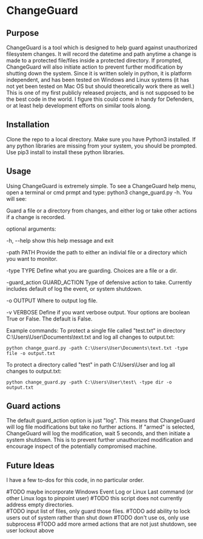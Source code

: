 # ChangeGuard

## Purpose
ChangeGuard is a tool which is designed to help guard against unauthorized filesystem changes.  It will record the datetime and path anytime a change is made to a protected file/files inside a protected directory.  If prompted, ChangeGuard will also initiate action to prevent further modification by shutting down the system.  Since it is written solely in python, it is platform independent, and has been tested on Windows and Linux systems (it has not yet been tested on Mac OS but should theoretically work there as well.)  This is one of my first publicly released projects, and is not supposed to be the best code in the world. I figure this could come in handy for Defenders, or at least help development efforts on similar tools along.  

## Installation
Clone the repo to a local directory.  Make sure you have Python3 installed.  If any python libraries are missing from your system, you should be prompted.  Use pip3 install to install these python libraries.

## Usage
Using ChangeGuard is extremely simple.  To see a ChangeGuard help menu, open a terminal or cmd prmpt and type: python3 change_guard.py -h.  You will see:

Guard a file or a directory from changes, and either log or take other actions if a change is recorded.

optional arguments:

  -h, --help            show this help message and exit

  -path PATH            Provide the path to either an indivial file or a
                        directory which you want to monitor.

  -type TYPE            Define what you are guarding. Choices are a file or a
                        dir.

  -guard_action GUARD_ACTION
                        Type of defensive action to take. Currently includes
                        default of log the event, or system shutdown.

  -o OUTPUT             Where to output log file.

  -v VERBOSE            Define if you want verbose output. Your options are
                        boolean True or False. The default is False.

Example commands:
To protect a single file called "test.txt" in directory C:\Users\User\Documents\text.txt and log all changes to output.txt:

```
python change_guard.py -path C:\Users\User\Documents\text.txt -type file -o output.txt
```

To protect a directory called "test" in path C:\Users\User and log all changes to output.txt:
```
python change_guard.py -path C:\Users\User\test\ -type dir -o output.txt
```

## Guard actions
The default guard_action option is just "log".  This means that ChangeGuard will log file modifications but take no further actions.  If "armed" is selected, ChangeGuard will log the modification, wait 5 seconds, and then initiate a system shutdown.  This is to prevent further unauthorized modification and encourage inspect of the potentially compromised machine.  


## Future Ideas
I have a few to-dos for this code, in no particular order.

#TODO maybe incorporate Windows Event Log or Linux Last command (or other Linux logs to pinpoint user)
#TODO this script does not currently address empty directories.  
#TODO input list of files, only guard those files.
#TODO add ability to lock users out of system rather than shut down
#TODO don't use os, only use subprocess
#TODO add more armed actions that are not just shutdown, see user lockout above